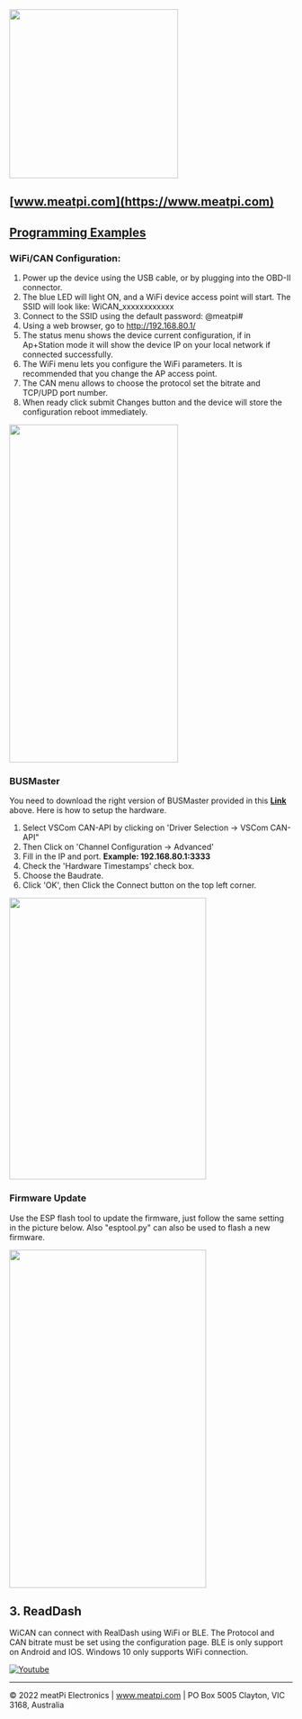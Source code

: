 <img src="https://github.com/slimelec/ollie-hw/blob/master/images/mpi_logo.png" width=300>

[www.meatpi.com](https://www.meatpi.com)
---

## [**Programming Examples**](https://github.com/meatpiHQ/programming_examples/tree/master/CAN)

### WiFi/CAN Configuration:
1. Power up the device using the USB cable, or by plugging into the OBD-II connector. 
2. The blue LED will light ON, and a WiFi device access point will start. The SSID will look like: WiCAN_xxxxxxxxxxxx
3. Connect to the SSID using the default password: @meatpi#
4. Using a web browser, go to http://192.168.80.1/ 
5. The status menu shows the device current configuration, if in Ap+Station mode it will show the device IP on your local network if connected successfully.
6. The WiFi menu lets you configure the WiFi parameters. It is recommended that you change the AP access point.
7. The CAN menu allows to choose the protocol set the bitrate and TCP/UPD port number.
8. When ready click submit Changes button and the device will store the configuration reboot immediately.

<img src="https://user-images.githubusercontent.com/94690098/158788439-729c8de4-9961-4d9d-af54-c572cb711273.jpg" width="300" height="600" >

### BUSMaster
You need to download the right version of BUSMaster provided in this [**Link**](https://bit.ly/3yGgGTm) above. Here is how to setup the hardware. 

1. Select VSCom CAN-API by clicking on 'Driver Selection -> VSCom CAN-API"
2. Then Click on 'Channel Configuration -> Advanced' 
3. Fill in the IP and port. **Example: 192.168.80.1:3333**
4. Check the 'Hardware Timestamps' check box.
5. Choose the Baudrate.
6. Click 'OK', then Click the Connect button on the top left corner.
  

<img src="https://user-images.githubusercontent.com/94690098/158798541-0317aa4f-ebf5-4e57-83b0-ea3fefeaf4e9.png" width="350" height="500" >

### Firmware Update
Use the ESP flash tool to update the firmware, just follow the same setting in the picture below. Also "esptool.py" can also be used to flash a new firmware.

<img src="https://user-images.githubusercontent.com/94690098/158790496-31827bf3-4bda-47db-971d-ac1d53ad7972.PNG" width="350" height="600" >

## 3. ReadDash
WiCAN can connect with RealDash using WiFi or BLE. The Protocol and CAN bitrate must be set using the configuration page. BLE is only support on Android and IOS. Windows 10 only supports WiFi connection.

[![Youtube](https://img.youtube.com/vi/qZzDJdLbzR0/0.jpg)](https://www.youtube.com/watch?v=qZzDJdLbzR0)
  



---

© 2022 meatPi Electronics | www.meatpi.com | PO Box 5005 Clayton, VIC 3168, Australia
